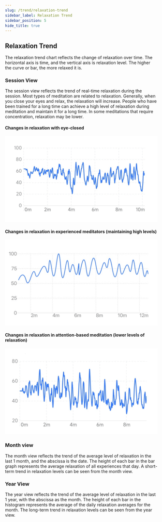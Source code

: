 ```yaml
---
slug: /trend/relaxation-trend
sidebar_label: Relaxation Trend
sidebar_position: 5
hide_title: true
---
```



## Relaxation Trend

The relaxation trend chart  reflects the change of relaxation over time. The horizontal axis is time, and the vertical axis is relaxation level. The higher the curve or bar, the more relaxed it is.

### Session View

The session view reflects the trend of real-time relaxation during the session. Most types of meditation are related to relaxation. Generally, when you close your eyes and relax, the relaxation will increase. People who have been trained for a long time can achieve a high level of relaxation during meditation and maintain it for a long time. In some meditations that require concentration, relaxation may be lower.

#### Changes in relaxation with eye-closed
![Changes in relaxation with eye-closed](ImagesL/27.PNG)

#### Changes in relaxation in experienced meditators (maintaining high levels)
![Changes in relaxation in experienced meditators (maintaining high levels)](ImagesL/28.PNG)

#### Changes in relaxation in attention-based meditation (lower levels of relaxation)
![Changes in relaxation in attention-based meditation (lower levels of relaxation)](ImagesL/29.PNG)

### Month view

The month view reflects the trend of the average level of relaxation in the last 1 month, and the abscissa is the date. The height of each bar in the bar graph represents the average relaxation of all experiences that day. A short-term trend in relaxation levels can be seen from the month view.

### Year View

The year view reflects the trend of the average level of relaxation in the last 1 year, with the abscissa as the month. The height of each bar in the histogram represents the average of the daily relaxation averages for the month. The long-term trend in relaxation levels can be seen from the year view.